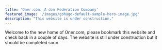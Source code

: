 ```yaml
---
title: 'Oner.com: A don Federation Company'
featured_image: '/images/gohugo-default-sample-hero-image.jpg'
description: "This website is under construction."
---
```


Welcome to the new home of Oner.com, please bookmark this website and check back in a couple of days. The website is still under construction but it should be completed soon.
